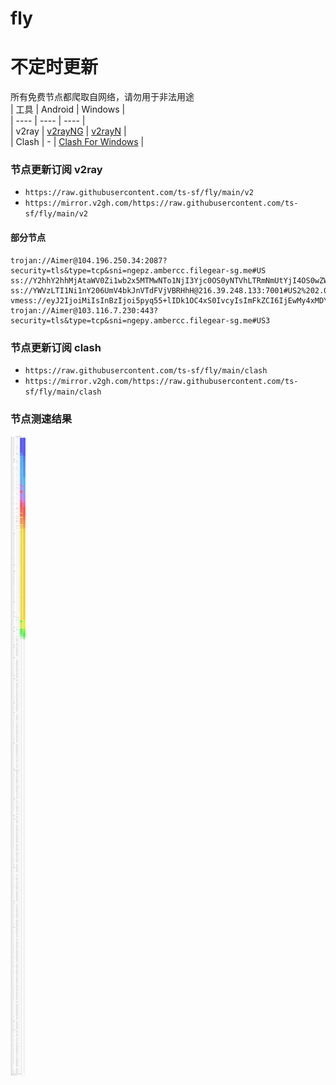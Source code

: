 # fly
# 不定时更新
所有免费节点都爬取自网络，请勿用于非法用途  
|  工具  | Android  | Windows  |  
|  ----  | ----   | ----  |  
| v2ray  | [v2rayNG](https://github.com/2dust/v2rayNG/releases) | [v2rayN](https://github.com/2dust/v2rayN/releases) |  
| Clash  | - | [Clash For Windows](https://github.com/2dust/clashN/releases) | 
  
### 节点更新订阅  v2ray
- `https://raw.githubusercontent.com/ts-sf/fly/main/v2`  
- `https://mirror.v2gh.com/https://raw.githubusercontent.com/ts-sf/fly/main/v2`  

#### 部分节点  
``` 
trojan://Aimer@104.196.250.34:2087?security=tls&type=tcp&sni=ngepz.ambercc.filegear-sg.me#US
ss://Y2hhY2hhMjAtaWV0Zi1wb2x5MTMwNTo1NjI3Yjc0OS0yNTVhLTRmNmUtYjI4OS0wZWNiNjdlNGY5NDE=@free.2weradf.xyz:36311#%F0%9F%87%B0%F0%9F%87%B7KR%E9%9F%A9%E5%9B%BD
ss://YWVzLTI1Ni1nY206UmV4bkJnVTdFVjVBRHhH@216.39.248.133:7001#US2%202.0MB%2Fs
vmess://eyJ2IjoiMiIsInBzIjoi5pyq55+lIDk1OC4xS0IvcyIsImFkZCI6IjEwMy4xMDYuMjI5LjEzMiIsInBvcnQiOiIzODIzMyIsImlkIjoiNTM3YTE5OWMtYzFmMS00YjZiLWE3ZGQtY2QwMGViMWJhYmZjIiwiYWlkIjoiMCIsInNjeSI6ImF1dG8iLCJuZXQiOiJ0Y3AiLCJ0eXBlIjoibm9uZSIsImhvc3QiOiIiLCJwYXRoIjoiIiwidGxzIjoiIiwic25pIjoiIiwidGVzdF9uYW1lIjoi5pyq55+lIn0=
trojan://Aimer@103.116.7.230:443?security=tls&type=tcp&sni=ngepy.ambercc.filegear-sg.me#US3
```
### 节点更新订阅  clash
- `https://raw.githubusercontent.com/ts-sf/fly/main/clash`  
- `https://mirror.v2gh.com/https://raw.githubusercontent.com/ts-sf/fly/main/clash`  

### 节点测速结果
![image](traffic.png)
